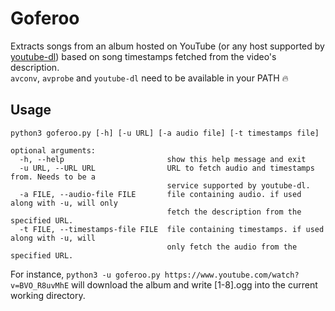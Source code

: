 # Goferoo
Extracts songs from an album hosted on YouTube (or any host supported by [youtube-dl](https://github.com/rg3/youtube-dl))
based on song timestamps fetched from the video's description.  
`avconv`, `avprobe` and `youtube-dl` need to be available in your PATH 🔥

## Usage
```
python3 goferoo.py [-h] [-u URL] [-a audio file] [-t timestamps file]

optional arguments:
  -h, --help                       show this help message and exit
  -u URL, --URL URL                URL to fetch audio and timestamps from. Needs to be a
                                   service supported by youtube-dl.
  -a FILE, --audio-file FILE       file containing audio. if used along with -u, will only
                                   fetch the description from the specified URL.
  -t FILE, --timestamps-file FILE  file containing timestamps. if used along with -u, will
                                   only fetch the audio from the specified URL.
```
For instance, `python3 -u goferoo.py https://www.youtube.com/watch?v=BVO_R8uvMhE` will download the album and write [1-8].ogg into
the current working directory.
